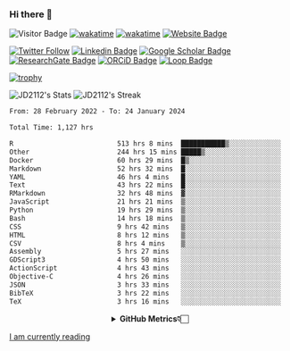 ### Hi there 👋
![Visitor Badge](https://visitor-badge.laobi.icu/badge?page_id=JD2112.JD2112)
[![wakatime](https://github.com/JD2112/JD2112/actions/workflows/waka-readme.yml/badge.svg)](https://github.com/JD2112/JD2112/actions/workflows/waka-readme.yml)
[![wakatime](https://wakatime.com/badge/user/fe95275f-909a-4147-a45d-624981173898.svg)](https://wakatime.com/@fe95275f-909a-4147-a45d-624981173898)
[![Website Badge](https://img.shields.io/badge/website-informational?style=flat-square)](http://jyotirmoydas.netlify.app)

[![Twitter Follow](https://img.shields.io/twitter/follow/jyotirmoy21?style=social)](https://twitter.com/jyotirmoy21)
[![Linkedin Badge](https://img.shields.io/badge/-jyotirmoy-blue?style=plastic&logo=Linkedin&logoColor=white&link=https://www.linkedin.com/in/dasjyotirmoy/)](https://www.linkedin.com/in/dasjyotirmoy/)
[![Google Scholar Badge](https://img.shields.io/badge/-jyotirmoy-blue?style=plastic&logo=GoogleScholar&logoColor=white&link=https://scholar.google.se/citations?user=IMBYOv8AAAAJ&hl=en)](https://scholar.google.se/citations?user=IMBYOv8AAAAJ&hl=en)
[![ResearchGate Badge](https://img.shields.io/badge/-jyotirmoy-cyan?style=plastic&logo=ResearchGate&logoColor=white&link=https://www.researchgate.net/profile/Jyotirmoy-Das-3)](https://www.researchgate.net/profile/Jyotirmoy-Das-3)
[![ORCiD Badge](https://img.shields.io/badge/-jyotirmoy-green?style=plastic&logo=orcid&logoColor=white&link=https://orcid.org/0000-0002-5649-4658)](https://orcid.org/0000-0002-5649-4658)
[![Loop Badge](https://img.shields.io/badge/-jyotirmoy-orange?style=plastic&logo=Loop&logoColor=white&link=https://loop.frontiersin.org/people/1519976/overview)](https://loop.frontiersin.org/people/1519976/overview)

[![trophy](https://github-profile-trophy.vercel.app/?username=JD2112)](https://github.com/ryo-ma/github-profile-trophy)

<!--
**JD2112/JD2112** is a ✨ _special_ ✨ repository because its `README.md` (this file) appears on your GitHub profile.

Here are some ideas to get you started:

- 🔭 I’m currently working on ...
- 🌱 I’m currently learning ...
- 👯 I’m looking to collaborate on ...
- 🤔 I’m looking for help with ...
- 💬 Ask me about ...
- 📫 How to reach me: ...
- 😄 Pronouns: ...
- ⚡ Fun fact: ...
![JD2112's Top Languages](https://github-readme-stats.vercel.app/api/top-langs/?username=JD2112&theme=vue-dark&show_icons=true&hide_border=true&layout=compact)
-->
![JD2112's Stats](https://github-readme-stats.vercel.app/api?username=JD2112&theme=vue-dark&show_icons=true&hide_border=true&count_private=true)
![JD2112's Streak](https://github-readme-streak-stats.herokuapp.com/?user=JD2112&theme=vue-dark&hide_border=true)





<!--START_SECTION:waka-->

```txt
From: 28 February 2022 - To: 24 January 2024

Total Time: 1,127 hrs

R                          513 hrs 8 mins  ███████████▒░░░░░░░░░░░░░   45.53 %
Other                      244 hrs 15 mins █████▒░░░░░░░░░░░░░░░░░░░   21.67 %
Docker                     60 hrs 29 mins  █▒░░░░░░░░░░░░░░░░░░░░░░░   05.37 %
Markdown                   52 hrs 32 mins  █░░░░░░░░░░░░░░░░░░░░░░░░   04.66 %
YAML                       46 hrs 4 mins   █░░░░░░░░░░░░░░░░░░░░░░░░   04.09 %
Text                       43 hrs 22 mins  █░░░░░░░░░░░░░░░░░░░░░░░░   03.85 %
RMarkdown                  32 hrs 48 mins  ▓░░░░░░░░░░░░░░░░░░░░░░░░   02.91 %
JavaScript                 21 hrs 21 mins  ▒░░░░░░░░░░░░░░░░░░░░░░░░   01.90 %
Python                     19 hrs 29 mins  ▒░░░░░░░░░░░░░░░░░░░░░░░░   01.73 %
Bash                       14 hrs 18 mins  ▒░░░░░░░░░░░░░░░░░░░░░░░░   01.27 %
CSS                        9 hrs 42 mins   ▒░░░░░░░░░░░░░░░░░░░░░░░░   00.86 %
HTML                       8 hrs 12 mins   ▒░░░░░░░░░░░░░░░░░░░░░░░░   00.73 %
CSV                        8 hrs 4 mins    ▒░░░░░░░░░░░░░░░░░░░░░░░░   00.72 %
Assembly                   5 hrs 27 mins   ░░░░░░░░░░░░░░░░░░░░░░░░░   00.48 %
GDScript3                  4 hrs 50 mins   ░░░░░░░░░░░░░░░░░░░░░░░░░   00.43 %
ActionScript               4 hrs 43 mins   ░░░░░░░░░░░░░░░░░░░░░░░░░   00.42 %
Objective-C                4 hrs 26 mins   ░░░░░░░░░░░░░░░░░░░░░░░░░   00.39 %
JSON                       3 hrs 33 mins   ░░░░░░░░░░░░░░░░░░░░░░░░░   00.32 %
BibTeX                     3 hrs 22 mins   ░░░░░░░░░░░░░░░░░░░░░░░░░   00.30 %
TeX                        3 hrs 16 mins   ░░░░░░░░░░░░░░░░░░░░░░░░░   00.29 %
```

<!--END_SECTION:waka-->

<div align="center">
    <details>
        <summary><b>GitHub Metrics👇🏻</b></summary>
    <br>
        
[Get Details](https://metrics.lecoq.io/insights/JD2112)
    </details>
</div>

<a target="_blank" href="https://www.goodreads.com/user/show/21242415-jyotirmoy-das">I am currently reading</a>


